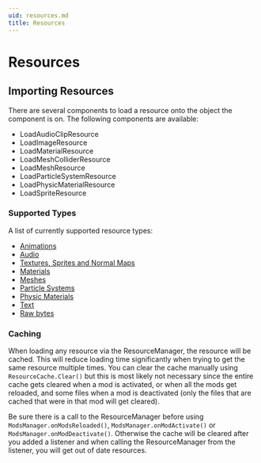 ```yaml
---
uid: resources.md
title: Resources
---
```


# Resources

Importing Resources
-------------------

There are several components to load a resource onto the object the component is on. The following components are available:

-   LoadAudioClipResource
-   LoadImageResource
-   LoadMaterialResource
-   LoadMeshColliderResource
-   LoadMeshResource
-   LoadParticleSystemResource
-   LoadPhysicMaterialResource
-   LoadSpriteResource

### Supported Types

A list of currently supported resource types:

-	[Animations]
-   [Audio]
-   [Textures, Sprites and Normal Maps]
-   [Materials]
-   [Meshes]
-   [Particle Systems]
-   [Physic Materials]
-   [Text]
-   [Raw bytes]

### Caching

When loading any resource via the ResourceManager, the resource will be cached. This will reduce loading time significantly when trying to get the same resource multiple times. You can clear the cache manually using `ResourceCache.Clear()` but this is most likely not necessary since the entire cache gets cleared when a mod is activated, or when all the mods get reloaded, and some files when a mod is deactivated (only the files that are cached that were in that mod will get cleared).

Be sure there is a call to the ResourceManager before using `ModsManager.onModsReloaded()`, `ModsManager.onModActivate()` or `ModsManager.onModDeactivate()`. Otherwise the cache will be cleared after you added a listener and when calling the ResourceManager from the listener, you will get out of date resources.

  [Animations]: xref:resources.animations.md
  [Audio]: xref:resources.audio.md
  [Textures, Sprites and Normal Maps]: xref:resources.textures.md
  [Materials]: xref:resources.materials.md
  [Meshes]: xref:resources.meshes.md
  [Particle Systems]: xref:resources.particle-systems.md
  [Physic Materials]: xref:resources.physic-materials.md
  [Text]: xref:resources.text.md
  [Raw bytes]: xref:resources.raw-bytes.md